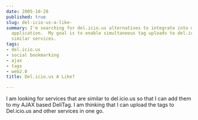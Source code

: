 ```yaml
---
date: 2005-10-28
published: true
slug: del-icio-us-a-like-
summary: I'm searching for del.icio.us alternatives to integrate into my AJAX DeliTag
  application.  My goal is to enable simultaneous tag uploads to del.icio.us and other
  similar services.
tags:
- del.icio.us
- social bookmarking
- ajax
- tags
- web2.0
title: Del.icio.us A Like?

---
```

I am looking for services that are similar to del.icio.us so that I can add them to my AJAX based DeliTag. I am thinking that I can upload the tags to Del.icio.us and other services in one go.<p />

